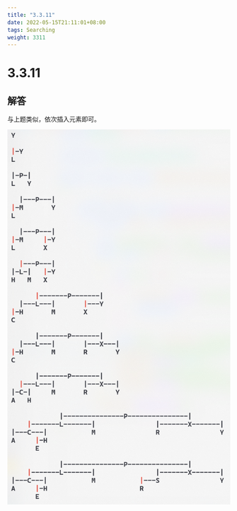 ```yaml
---
title: "3.3.11"
date: 2022-05-15T21:11:01+08:00
tags: Searching
weight: 3311
---
```


# 3.3.11

## 解答

与上题类似，依次插入元素即可。

![Y L P M X H C R A E S](/resources/3-3-11/1.png)